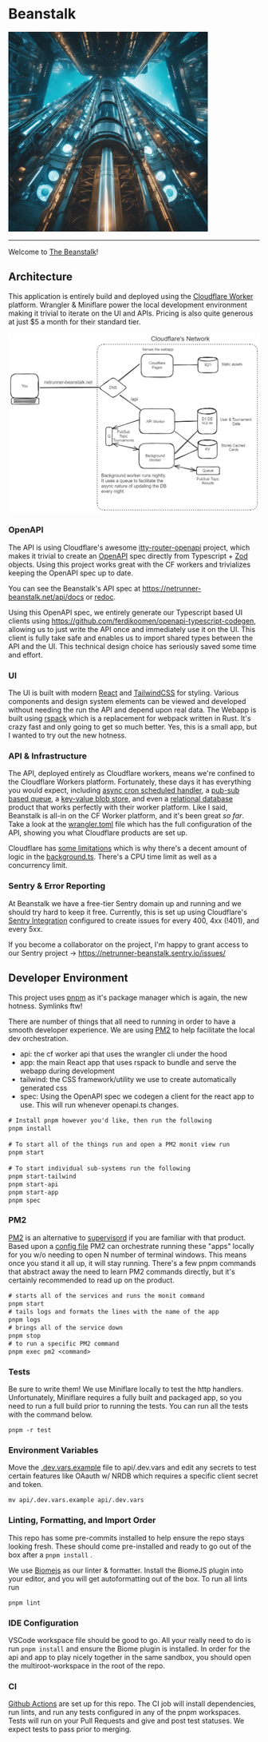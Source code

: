 # Beanstalk

<img src="./app/assets/ai_beanstalk_royalties.jpeg" alt="beanstalk" width="400"/>

---

Welcome to [The Beanstalk](https://netrunner-beanstalk.net)!

## Architecture

This application is entirely build and deployed using the [Cloudflare Worker](https://developers.cloudflare.com/workers/) platform. Wrangler & Miniflare power the local development environment making it trivial to iterate on the UI and APIs. Pricing is also quite generous at just $5 a month for their standard tier.

![Architecture Diagram showing ](diagrams/architecture_diagram.png)

### OpenAPI

The API is using Cloudflare's awesome [itty-router-openapi](https://github.com/cloudflare/itty-router-openapi) project, which makes it trivial to create an [OpenAPI](https://spec.openapis.org/oas/v3.1.0) spec directly from Typescript + [Zod](https://github.com/colinhacks/zod) objects. Using this project works great with the CF workers and trivializes keeping the OpenAPI spec up to date.

You can see the Beanstalk's API spec at https://netrunner-beanstalk.net/api/docs or [redoc](https://netrunner-beanstalk.net/api/redoc).

Using this OpenAPI spec, we entirely generate our Typescript based UI clients using https://github.com/ferdikoomen/openapi-typescript-codegen, allowing us to just write the API once and immediately use it on the UI. This client is fully take safe and enables us to import shared types between the API and the UI. This technical design choice has seriously saved some time and effort.

### UI

The UI is built with modern [React](https://react.dev/) and [TailwindCSS](https://tailwindcss.com/) for styling. Various components and design system elements can be viewed and developed without needing the run the API and depend upon real data. The Webapp is built using [rspack](https://www.rspack.dev/) which is a replacement for webpack written in Rust. It's crazy fast and only going to get so much better. Yes, this is a small app, but I wanted to try out the new hotness.

### API & Infrastructure

The API, deployed entirely as Cloudflare workers, means we're confined to the Cloudflare Workers platform. Fortunately, these days it has everything you would expect, including [async cron scheduled handler](https://developers.cloudflare.com/workers/configuration/cron-triggers/), a [pub-sub based queue](https://developers.cloudflare.com/queues/), a [key-value blob store](https://developers.cloudflare.com/kv/), and even a [relational database](https://developers.cloudflare.com/d1/) product that works perfectly with their worker platform. Like I said, Beanstalk is all-in on the CF Worker platform, and it's been great _so far_.  Take a look at the [wrangler.toml](/api/wrangler.toml) file which has the full configuration of the API, showing you what Cloudflare products are set up.

Cloudflare has [some limitations](https://developers.cloudflare.com/workers/platform/limits/) which is why there's a decent amount of logic in the [background.ts](api/src/background.ts). There's a CPU time limit as well as a concurrency limit.

### Sentry & Error Reporting

At Beanstalk we have a free-tier Sentry domain up and running and we should try hard to keep it free. Currently, this is set up using Cloudflare's [Sentry Integration](https://developers.cloudflare.com/workers/observability/sentry-integration/)
configured to create issues for every 400, 4xx (!401), and every 5xx.

If you become a collaborator on the project, I'm happy to grant access to our Sentry
project -> https://netrunner-beanstalk.sentry.io/issues/

## Developer Environment

This project uses [pnpm](https://pnpm.io/) as it's package manager which is again, the new hotness. Symlinks ftw!

There are number of things that all need to running in order to have a smooth developer experience. We are
using [PM2](https://pm2.keymetrics.io/) to help facilitate the local dev orchestration.

* api: the cf worker api that uses the wrangler cli under the hood
* app: the main React app that uses rspack to bundle and serve the webapp during development
* tailwind: the CSS framework/utility we use to create automatically generated css
* spec: Using the OpenAPI spec we codegen a client for the react app to use. This will run whenever openapi.ts changes.

```shell
# Install pnpm however you'd like, then run the following
pnpm install

# To start all of the things run and open a PM2 monit view run
pnpm start

# To start individual sub-systems run the following
pnpm start-tailwind
pnpm start-api
pnpm start-app
pnpm spec
```

### PM2

[PM2](https://pm2.keymetrics.io/) is an alternative to [supervisord](http://supervisord.org/) if you are familiar with that product. Based upon a [config file](./ecosystem.config.js) PM2 can orchestrate running these "apps" locally for you w/o needing to open N number of terminal windows. This means once you stand it all up, it will stay running. There's a few pnpm commands that abstract away the need to learn PM2 commands directly, but it's certainly recommended to read up on the product.

```shell
# starts all of the services and runs the monit command
pnpm start
# tails logs and formats the lines with the name of the app
pnpm logs
# brings all of the service down
pnpm stop
# to run a specific PM2 command
pnpm exec pm2 <command>
```

### Tests

Be sure to write them! We use Miniflare locally to test the http handlers. Unfortunately, Miniflare requires a fully built and packaged app, so you need to run a full build prior to running the tests. You can run all the tests with the command below.

```shell
pnpm -r test
```

### Environment Variables

Move the [.dev.vars.example](/api/.dev.vars.example) file to api/.dev.vars and edit any secrets to test certain features like OAauth w/ NRDB which requires a specific client secret and token.

```shell
mv api/.dev.vars.example api/.dev.vars
```

### Linting, Formatting, and Import Order

This repo has some pre-commits installed to help ensure the repo stays looking fresh. These should come pre-installed and ready to go out of the box after a `pnpm install` .

We use [Biomejs](https://biomejs.dev/) as our linter & formatter. Install the BiomeJS plugin into your editor, and you will get autoformatting out of the box. To run all lints run

```shell
pnpm lint
```

### IDE Configuration

VSCode workspace file should be good to go. All your really need to do is run `pnpm install` and ensure the Biome plugin is installed. In order for the api and app to play nicely together in the same sandbox, you should open the multiroot-workspace in the root of the repo.

### CI

[Github Actions](.github/workflows/tests.yaml) are set up for this repo. The CI job will install dependencies, run lints, and run any tests configured in any of the pnpm workspaces. Tests will run on your Pull Requests and give and post test statuses. We expect tests to pass prior to merging.
